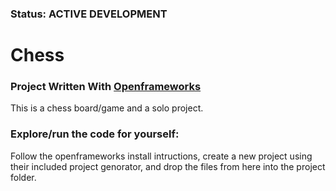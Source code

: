 ### Status: ACTIVE DEVELOPMENT

#  Chess 
### Project Written With [Openframeworks](https://openframeworks.cc/about/)

This is a chess board/game and a solo project.


### Explore/run the code for yourself:

Follow the openframeworks install intructions, create a new project using their included project genorator, and drop the files from here into the project folder.
